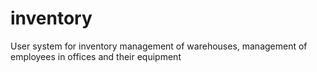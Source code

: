 # inventory

User system for inventory management of warehouses, management of employees in offices and their equipment

